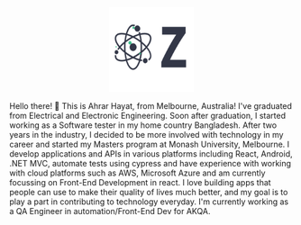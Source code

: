 
<p align="center">
<img width="150" height="150" src="logo2.png">
</p>
Hello there! 👋
This is Ahrar Hayat, from Melbourne, Australia! I've graduated from Electrical and Electronic Engineering. Soon after graduation, I started working as a Software tester in my home country Bangladesh. After two years in the industry, I decided to be more involved with technology in my career and started my Masters program at Monash University, Melbourne. I develop applications and APIs in various platforms including React, Android, .NET MVC, automate tests using cypress and have experience with working with cloud platforms such as AWS, Microsoft Azure and am currently focussing on Front-End Development in react. I love building apps that people can use to make their quality of lives much better, and my goal is to play a part in contributing to technology everyday. I'm currently working as a QA Engineer in automation/Front-End Dev for AKQA.
